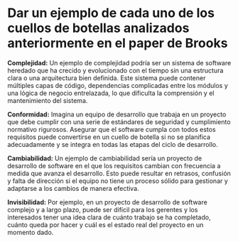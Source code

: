 # Dar un ejemplo de cada uno de los cuellos de botellas analizados anteriormente en el paper de Brooks

**Complejidad:** Un ejemplo de complejidad podría ser un sistema de software heredado que ha crecido y evolucionado con el tiempo sin una estructura clara o una arquitectura bien definida. Este sistema puede contener múltiples capas de código, dependencias complicadas entre los módulos y una lógica de negocio entrelazada, lo que dificulta la comprensión y el mantenimiento del sistema.

**Conformidad:** Imagina un equipo de desarrollo que trabaja en un proyecto que debe cumplir con una serie de estándares de seguridad y cumplimiento normativo rigurosos. Asegurar que el software cumpla con todos estos requisitos puede convertirse en un cuello de botella si no se planifica adecuadamente y se integra en todas las etapas del ciclo de desarrollo.

**Cambiabilidad:** Un ejemplo de cambiabilidad sería un proyecto de desarrollo de software en el que los requisitos cambian con frecuencia a medida que avanza el desarrollo. Esto puede resultar en retrasos, confusión y falta de dirección si el equipo no tiene un proceso sólido para gestionar y adaptarse a los cambios de manera efectiva.

**Invisibilidad:** Por ejemplo, en un proyecto de desarrollo de software complejo y a largo plazo, puede ser difícil para los gerentes y los interesados tener una idea clara de cuánto trabajo se ha completado, cuánto queda por hacer y cuál es el estado real del proyecto en un momento dado.